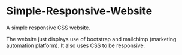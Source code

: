 # Simple-Responsive-Website
A simple responsive CSS website. 

The website just displays use of bootstrap and mailchimp (marketing automation platform). It also uses CSS to be responsive.
